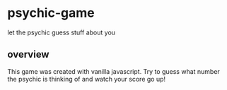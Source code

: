 # psychic-game
let the psychic guess stuff about you

## overview
This game was created with vanilla javascript. Try to guess what number the psychic is thinking of and watch your score go up!
